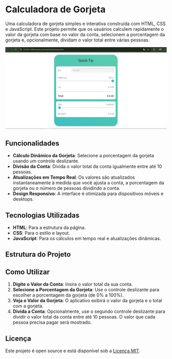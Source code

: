 # Calculadora de Gorjeta

Uma calculadora de gorjeta simples e interativa construída com HTML, CSS e JavaScript. Este projeto permite que os usuários calculem rapidamente o valor da gorjeta com base no valor da conta, selecionem a porcentagem da gorjeta e, opcionalmente, dividam o valor total entre várias pessoas.

![Demonstração do projeto](https://github.com/N3onKn1gh7/Estudos/blob/main/javaScript/JavaScript7dias_aulas_udemy/Desafios_javaScript/Desafio4/img/Calculadora%20de%20gorjetas.gif)

## Funcionalidades

- **Cálculo Dinâmico da Gorjeta**: Selecione a porcentagem da gorjeta usando um controle deslizante.
- **Divisão da Conta**: Divida o valor total da conta igualmente entre até 10 pessoas.
- **Atualizações em Tempo Real**: Os valores são atualizados instantaneamente à medida que você ajusta a conta, a porcentagem da gorjeta ou o número de pessoas dividindo a conta.
- **Design Responsivo**: A interface é otimizada para dispositivos móveis e desktops.

## Tecnologias Utilizadas

- **HTML**: Para a estrutura da página.
- **CSS**: Para o estilo e layout.
- **JavaScript**: Para os cálculos em tempo real e atualizações dinâmicas.

## Estrutura do Projeto


## Como Utilizar

1. **Digite o Valor da Conta**: Insira o valor total da sua conta.
2. **Selecione a Porcentagem da Gorjeta**: Use o controle deslizante para escolher a porcentagem da gorjeta (de 0% a 100%).
3. **Veja o Valor da Gorjeta**: O aplicativo exibirá o valor da gorjeta e o total com a gorjeta.
4. **Divida a Conta**: Opcionalmente, use o segundo controle deslizante para dividir o valor total da conta entre até 10 pessoas. O valor que cada pessoa precisa pagar será mostrado.


## Licença

Este projeto é open source e está disponível sob a [Licença MIT](LICENSE).
